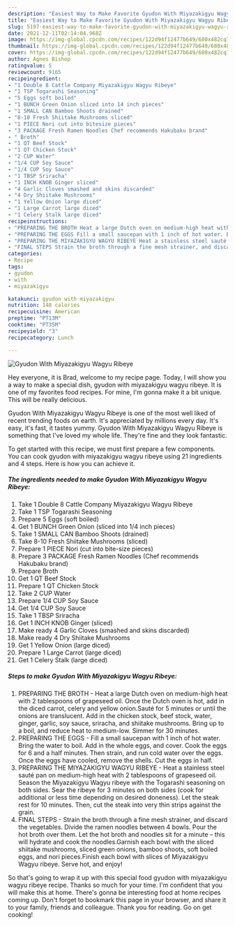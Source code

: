 ```yaml
---
description: "Easiest Way to Make Favorite Gyudon With Miyazakigyu Wagyu Ribeye"
title: "Easiest Way to Make Favorite Gyudon With Miyazakigyu Wagyu Ribeye"
slug: 5197-easiest-way-to-make-favorite-gyudon-with-miyazakigyu-wagyu-ribeye
date: 2021-12-11T02:14:04.968Z
image: https://img-global.cpcdn.com/recipes/122d94f12477b649/680x482cq70/gyudon-with-miyazakigyu-wagyu-ribeye-recipe-main-photo.jpg
thumbnail: https://img-global.cpcdn.com/recipes/122d94f12477b649/680x482cq70/gyudon-with-miyazakigyu-wagyu-ribeye-recipe-main-photo.jpg
cover: https://img-global.cpcdn.com/recipes/122d94f12477b649/680x482cq70/gyudon-with-miyazakigyu-wagyu-ribeye-recipe-main-photo.jpg
author: Agnes Bishop
ratingvalue: 5
reviewcount: 9165
recipeingredient:
- "1 Double 8 Cattle Company Miyazakigyu Wagyu Ribeye"
- "1 TSP Togarashi Seasoning"
- "5 Eggs soft boiled"
- "1 BUNCH Green Onion sliced into 14 inch pieces"
- "1 SMALL CAN Bamboo Shoots drained"
- "8-10 Fresh Shiitake Mushrooms sliced"
- "1 PIECE Nori cut into bitesize pieces"
- "3 PACKAGE Fresh Ramen Noodles Chef recommends Hakubaku brand"
- " Broth"
- "1 QT Beef Stock"
- "1 QT Chicken Stock"
- "2 CUP Water"
- "1/4 CUP Soy Sauce"
- "1/4 CUP Soy Sauce"
- "1 TBSP Sriracha"
- "1 INCH KNOB Ginger sliced"
- "4 Garlic Cloves smashed and skins discarded"
- "4 Dry Shiitake Mushrooms"
- "1 Yellow Onion large diced"
- "1 Large Carrot large diced"
- "1 Celery Stalk large diced"
recipeinstructions:
- "PREPARING THE BROTH Heat a large Dutch oven on medium-high heat with 2 tablespoons of grapeseed oil. Once the Dutch oven is hot, add in the diced carrot, celery and yellow onion.Sauté for 5 minutes or until the onions are translucent. Add in the chicken stock, beef stock, water, ginger, garlic, soy sauce, sriracha, and shiitake mushrooms. Bring up to a boil, and reduce heat to medium-low. Simmer for 30 minutes."
- "PREPARING THE EGGS Fill a small saucepan with 1 inch of hot water. Bring the water to boil. Add in the whole eggs, and cover. Cook the eggs for 6 and a half minutes. Then strain, and run cold water over the eggs. Once the eggs have cooled, remove the shells. Cut the eggs in half."
- "PREPARING THE MIYAZAKIGYU WAGYU RIBEYE Heat a stainless steel sauté pan on medium-high heat with 2 tablespoons of grapeseed oil. Season the Miyazakigyu Wagyu ribeye with the Togarashi seasoning on both sides. Sear the ribeye for 3 minutes on both sides (cook for additional or less time depending on desired doneness). Let the steak rest for 10 minutes. Then, cut the steak into very thin strips against the grain."
- "FINAL STEPS Strain the broth through a fine mesh strainer, and discard the vegetables. Divide the ramen noodles between 4 bowls. Pour the hot broth over them. Let the hot broth and noodles sit for a minute – this will hydrate and cook the noodles.Garnish each bowl with the sliced shiitake mushrooms, sliced green onions, bamboo shoots, soft boiled eggs, and nori pieces.Finish each bowl with slices of Miyazakigyu Wagyu ribeye. Serve hot, and enjoy!"
categories:
- Recipe
tags:
- gyudon
- with
- miyazakigyu

katakunci: gyudon with miyazakigyu 
nutrition: 148 calories
recipecuisine: American
preptime: "PT13M"
cooktime: "PT35M"
recipeyield: "3"
recipecategory: Lunch

---
```



![Gyudon With Miyazakigyu Wagyu Ribeye](https://img-global.cpcdn.com/recipes/122d94f12477b649/680x482cq70/gyudon-with-miyazakigyu-wagyu-ribeye-recipe-main-photo.jpg)

Hey everyone, it is Brad, welcome to my recipe page. Today, I will show you a way to make a special dish, gyudon with miyazakigyu wagyu ribeye. It is one of my favorites food recipes. For mine, I'm gonna make it a bit unique. This will be really delicious.

Gyudon With Miyazakigyu Wagyu Ribeye is one of the most well liked of recent trending foods on earth. It's appreciated by millions every day. It's easy, it's fast, it tastes yummy. Gyudon With Miyazakigyu Wagyu Ribeye is something that I've loved my whole life. They're fine and they look fantastic.




To get started with this recipe, we must first prepare a few components. You can cook gyudon with miyazakigyu wagyu ribeye using 21 ingredients and 4 steps. Here is how you can achieve it.

<!--inarticleads1-->

##### The ingredients needed to make Gyudon With Miyazakigyu Wagyu Ribeye:

1. Take 1 Double 8 Cattle Company Miyazakigyu Wagyu Ribeye
1. Take 1 TSP Togarashi Seasoning
1. Prepare 5 Eggs (soft boiled)
1. Get 1 BUNCH Green Onion (sliced into 1/4 inch pieces)
1. Take 1 SMALL CAN Bamboo Shoots (drained)
1. Take 8-10 Fresh Shiitake Mushrooms (sliced)
1. Prepare 1 PIECE Nori (cut into bite-size pieces)
1. Prepare 3 PACKAGE Fresh Ramen Noodles (Chef recommends Hakubaku brand)
1. Prepare  Broth
1. Get 1 QT Beef Stock
1. Prepare 1 QT Chicken Stock
1. Take 2 CUP Water
1. Prepare 1/4 CUP Soy Sauce
1. Get 1/4 CUP Soy Sauce
1. Take 1 TBSP Sriracha
1. Get 1 INCH KNOB Ginger (sliced)
1. Make ready 4 Garlic Cloves (smashed and skins discarded)
1. Make ready 4 Dry Shiitake Mushrooms
1. Get 1 Yellow Onion (large diced)
1. Prepare 1 Large Carrot (large diced)
1. Get 1 Celery Stalk (large diced)




<!--inarticleads2-->

##### Steps to make Gyudon With Miyazakigyu Wagyu Ribeye:

1. PREPARING THE BROTH - Heat a large Dutch oven on medium-high heat with 2 tablespoons of grapeseed oil. Once the Dutch oven is hot, add in the diced carrot, celery and yellow onion.Sauté for 5 minutes or until the onions are translucent. Add in the chicken stock, beef stock, water, ginger, garlic, soy sauce, sriracha, and shiitake mushrooms. Bring up to a boil, and reduce heat to medium-low. Simmer for 30 minutes.
1. PREPARING THE EGGS - Fill a small saucepan with 1 inch of hot water. Bring the water to boil. Add in the whole eggs, and cover. Cook the eggs for 6 and a half minutes. Then strain, and run cold water over the eggs. Once the eggs have cooled, remove the shells. Cut the eggs in half.
1. PREPARING THE MIYAZAKIGYU WAGYU RIBEYE - Heat a stainless steel sauté pan on medium-high heat with 2 tablespoons of grapeseed oil. Season the Miyazakigyu Wagyu ribeye with the Togarashi seasoning on both sides. Sear the ribeye for 3 minutes on both sides (cook for additional or less time depending on desired doneness). Let the steak rest for 10 minutes. Then, cut the steak into very thin strips against the grain.
1. FINAL STEPS - Strain the broth through a fine mesh strainer, and discard the vegetables. Divide the ramen noodles between 4 bowls. Pour the hot broth over them. Let the hot broth and noodles sit for a minute – this will hydrate and cook the noodles.Garnish each bowl with the sliced shiitake mushrooms, sliced green onions, bamboo shoots, soft boiled eggs, and nori pieces.Finish each bowl with slices of Miyazakigyu Wagyu ribeye. Serve hot, and enjoy!




So that's going to wrap it up with this special food gyudon with miyazakigyu wagyu ribeye recipe. Thanks so much for your time. I'm confident that you will make this at home. There's gonna be interesting food at home recipes coming up. Don't forget to bookmark this page in your browser, and share it to your family, friends and colleague. Thank you for reading. Go on get cooking!
